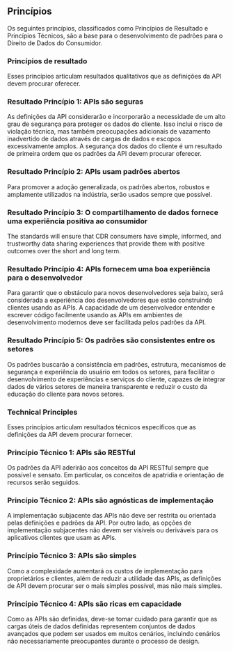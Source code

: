 ## Princípios

Os seguintes princípios, classificados como Princípios de Resultado e Princípios Técnicos, são a base para o desenvolvimento de padrões para o Direito de Dados do Consumidor.

### Princípios de resultado

Esses princípios articulam resultados qualitativos que as definições da API devem procurar oferecer.

### Resultado Princípio 1: APIs são seguras

As definições da API considerarão e incorporarão a necessidade de um alto grau de segurança para proteger os dados do cliente. Isso inclui o risco de violação técnica, mas também preocupações adicionais de vazamento inadvertido de dados através de cargas de dados e escopos excessivamente amplos. A segurança dos dados do cliente é um resultado de primeira ordem que os padrões da API devem procurar oferecer.

### Resultado Princípio 2: APIs usam padrões abertos

Para promover a adoção generalizada, os padrões abertos, robustos e amplamente utilizados na indústria, serão usados sempre que possível.

### Resultado Princípio 3: O compartilhamento de dados fornece uma experiência positiva ao consumidor

The standards will ensure that CDR consumers have simple, informed, and trustworthy data sharing experiences that provide them with positive outcomes over the short and long term.

### Resultado Princípio 4: APIs fornecem uma boa experiência para o desenvolvedor

Para garantir que o obstáculo para novos desenvolvedores seja baixo, será considerada a experiência dos desenvolvedores que estão construindo clientes usando as APIs. A capacidade de um desenvolvedor entender e escrever código facilmente usando as APIs em ambientes de desenvolvimento modernos deve ser facilitada pelos padrões da API.

### Resultado Princípio 5: Os padrões são consistentes entre os setores

Os padrões buscarão a consistência em padrões, estrutura, mecanismos de segurança e experiência do usuário em todos os setores, para facilitar o desenvolvimento de experiências e serviços do cliente, capazes de integrar dados de vários setores de maneira transparente e reduzir o custo da educação do cliente para novos setores.

### Technical Principles

Esses princípios articulam resultados técnicos específicos que as definições da API devem procurar fornecer.

### Princípio Técnico 1: APIs são RESTful

Os padrões da API aderirão aos conceitos da API RESTful sempre que possível e sensato. Em particular, os conceitos de apatridia e orientação de recursos serão seguidos.

### Princípio Técnico 2: APIs são agnósticas de implementação

A implementação subjacente das APIs não deve ser restrita ou orientada pelas definições e padrões da API. Por outro lado, as opções de implementação subjacentes não devem ser visíveis ou deriváveis para os aplicativos clientes que usam as APIs.

### Princípio Técnico 3: APIs são simples

Como a complexidade aumentará os custos de implementação para proprietários e clientes, além de reduzir a utilidade das APIs, as definições de API devem procurar ser o mais simples possível, mas não mais simples.

### Princípio Técnico 4: APIs são ricas em capacidade

Como as APIs são definidas, deve-se tomar cuidado para garantir que as cargas úteis de dados definidas representem conjuntos de dados avançados que podem ser usados em muitos cenários, incluindo cenários não necessariamente preocupantes durante o processo de design.

